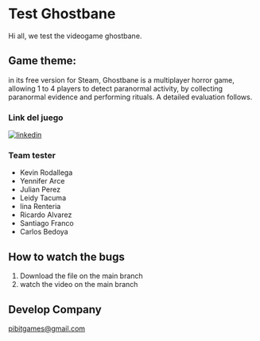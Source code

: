 
# Test Ghostbane 


Hi all, we test the videogame ghostbane.

## Game theme: 

in its free version for Steam, Ghostbane is a multiplayer horror game, allowing 1 to 4 players to detect paranormal activity, by collecting paranormal evidence and performing rituals. A detailed evaluation follows. 


### Link del juego
[![linkedin](https://img.shields.io/badge/Steam-000000?style=for-the-badge&logo=steam&logoColor=white)](https://store.steampowered.com/app/2962750/Ghostbane_Prologue/)

### Team tester
- Kevin Rodallega
- Yennifer Arce
- Julian Perez
- Leidy Tacuma
- lina Renteria 
- Ricardo Alvarez
- Santiago Franco
- Carlos Bedoya


## How to watch the bugs

1. Download the file on the main branch
2. watch the video on the main branch

## Develop Company 
 pibitgames@gmail.com
